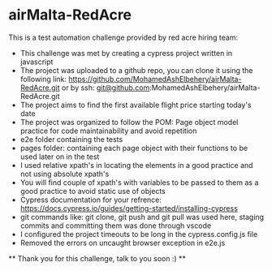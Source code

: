 # airMalta-RedAcre

This is a test automation challenge provided by red acre hiring team:

- This challenge was met by creating a cypress project written in javascript
- The project was uploaded to a github repo, you can clone it using the following link: https://github.com/MohamedAshElbehery/airMalta-RedAcre.git 
or by ssh: git@github.com:MohamedAshElbehery/airMalta-RedAcre.git
- The project aims to find the first available flight price starting today's date
- The project was organized to follow the POM: Page object model practice for code maintainability and avoid repetition
- e2e folder containing the tests
- pages folder: containing each page object with their functions to be used later on in the test
- I used relative xpath's in locating the elements in a good practice and not using absolute xpath's
- You will find couple of xpath's with variables to be passed to them as a good practice to avoid static use of objects
- Cypress documentation for your refrence: https://docs.cypress.io/guides/getting-started/installing-cypress
- git commands like: git clone, git push and git pull was used here, staging commits and committing them was done through vscode
- I configured the project timeouts to be long in the cypress.config.js file
- Removed the errors on uncaught browser exception in e2e.js

** Thank you for this challenge, talk to you soon :) **
